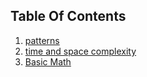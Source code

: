 ## Table Of Contents

1. [patterns](patterns.md)
2. [time and space complexity](02-time-space-complexity.md)
3. [Basic Math](03-basic-maths.md)